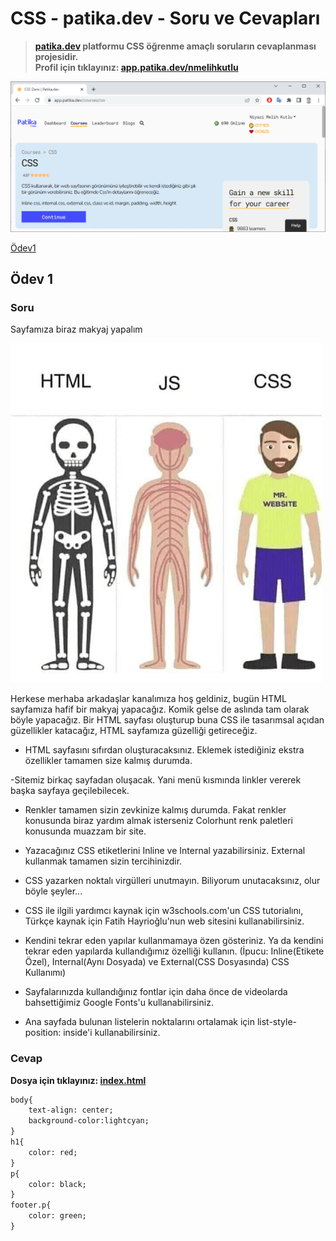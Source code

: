 # CSS - patika.dev - Soru ve Cevapları
>**[patika.dev](https://app.patika.dev/courses/css) platformu CSS öğrenme amaçlı soruların cevaplanması projesidir.** \
> **Profil için tıklayınız: [app.patika.dev/nmelihkutlu](https://app.patika.dev/nmelihkutlu)**


![](https://raw.githubusercontent.com/nmelihkutlu/patikaCSS/main/patikaCSS.png)



[Ödev1](#ödev-1)

## Ödev 1

### Soru
Sayfamıza biraz makyaj yapalım

![](https://raw.githubusercontent.com/Kodluyoruz/taskforce/main/css/odev1/figures/htmlcssjs.png)

Herkese merhaba arkadaşlar kanalımıza hoş geldiniz, bugün HTML sayfamıza hafif bir makyaj yapacağız. Komik gelse de aslında tam olarak böyle yapacağız. Bir HTML sayfası oluşturup buna CSS ile tasarımsal açıdan güzellikler katacağız, HTML sayfamıza güzelliği getireceğiz.


- HTML sayfasını sıfırdan oluşturacaksınız. Eklemek istediğiniz ekstra özellikler tamamen size kalmış durumda.

-Sitemiz birkaç sayfadan oluşacak. Yani menü kısmında linkler vererek başka sayfaya geçilebilecek.

- Renkler tamamen sizin zevkinize kalmış durumda. Fakat renkler konusunda biraz yardım almak isterseniz Colorhunt renk paletleri konusunda muazzam bir site.

- Yazacağınız CSS etiketlerini Inline ve Internal yazabilirsiniz. External kullanmak tamamen sizin tercihinizdir.

- CSS yazarken noktalı virgülleri unutmayın. Biliyorum unutacaksınız, olur böyle şeyler...

- CSS ile ilgili yardımcı kaynak için w3schools.com'un CSS tutorialını, Türkçe kaynak için Fatih Hayrioğlu'nun web sitesini kullanabilirsiniz.

- Kendini tekrar eden yapılar kullanmamaya özen gösteriniz. Ya da kendini tekrar eden yapılarda kullandığımız özelliği kullanın. (İpucu: Inline(Etikete Özel), Internal(Aynı Dosyada) ve External(CSS Dosyasında) CSS Kullanımı)

- Sayfalarınızda kullandığınız fontlar için daha önce de videolarda bahsettiğimiz Google Fonts'u kullanabilirsiniz.

- Ana sayfada bulunan listelerin noktalarını ortalamak için list-style-position: inside'i kullanabilirsiniz.

### Cevap

**Dosya için tıklayınız: [index.html](https://github.com/nmelihkutlu/patikaCSS/blob/main/index.html)**


```html
body{
    text-align: center;
    background-color:lightcyan;
}
h1{
    color: red;
}
p{
    color: black;
}
footer.p{
    color: green;
}
```
